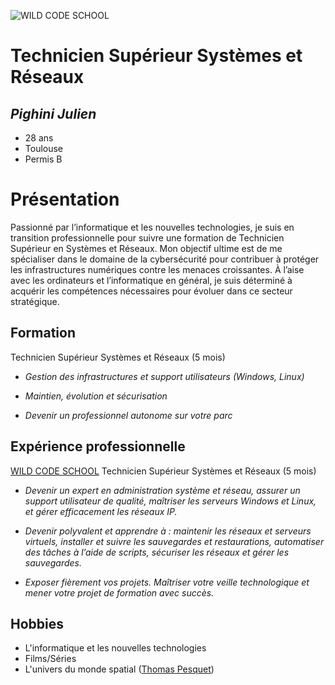 ![](https://encrypted-tbn0.gstatic.com/images?q=tbn:ANd9GcSHzh1jbRrlTQ8Ez75ttwqXcCQdCHnukGFxMg&s "WILD CODE SCHOOL")

# **Technicien Supérieur Systèmes et Réseaux**

## **_Pighini Julien_**

- 28 ans
- Toulouse
- Permis B

# **Présentation**

Passionné par l’informatique et les nouvelles technologies, je suis en transition professionnelle pour suivre une formation de Technicien Supérieur en Systèmes et Réseaux. Mon objectif ultime est de me spécialiser dans le domaine de la cybersécurité pour contribuer à protéger les infrastructures numériques contre les menaces croissantes. 
À l’aise avec les ordinateurs et l’informatique en général, je suis déterminé à acquérir les compétences nécessaires pour évoluer dans ce secteur stratégique.

## **Formation**

 Technicien Supérieur Systèmes et Réseaux (5 mois)

- _Gestion des infrastructures et support utilisateurs (Windows, Linux)_

- _Maintien, évolution et sécurisation_

- _Devenir un professionnel autonome sur votre parc_

## **Expérience professionnelle**

 [WILD CODE SCHOOL](https://www.wildcodeschool.com/fr-fr/formations-informatique/formation-technicien-systemes-et-reseaux)
 Technicien Supérieur Systèmes et Réseaux (5 mois)

- _Devenir un expert en administration système et réseau, assurer un support utilisateur de qualité, maîtriser les serveurs Windows et Linux, et gérer efficacement les réseaux IP._
 
- _Devenir polyvalent et apprendre à : maintenir les réseaux et serveurs virtuels, installer et suivre les sauvegardes et restaurations, automatiser des tâches à l’aide de scripts, sécuriser les réseaux et gérer les sauvegardes._

- _Exposer fièrement vos projets. Maîtriser votre veille technologique et mener votre projet de formation avec succès._


## **Hobbies**

- L'informatique et les nouvelles technologies
- Films/Séries
- L'univers du monde spatial ([Thomas Pesquet](https://fr.wikipedia.org/wiki/Thomas_Pesquet))
